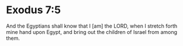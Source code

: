 # Exodus 7:5

And the Egyptians shall know that I [am] the LORD, when I stretch forth mine hand upon Egypt, and bring out the children of Israel from among them.